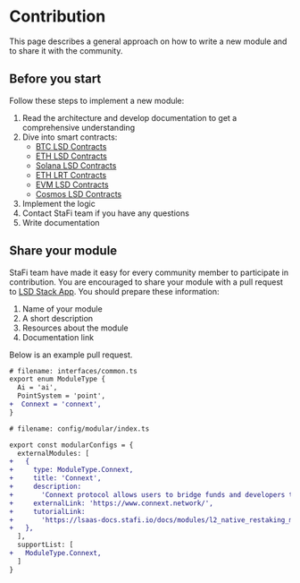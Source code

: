 # Contribution

This page describes a general approach on how to write a new module and to share it with the community.

## Before you start

Follow these steps to implement a new module:
1. Read the architecture and develop documentation to get a comprehensive understanding
1. Dive into smart contracts:
    - [BTC LSD Contracts](https://github.com/stafiprotocol/babylon-lsd-contracts)
    - [ETH LSD Contracts](https://github.com/stafiprotocol/eth-lsd-contracts)
    - [Solana LSD Contracts](https://github.com/stafiprotocol/solana-lsd-contracts)
    - [ETH LRT Contracts](https://github.com/stafiprotocol/lrd-contracts)
    - [EVM LSD Contracts](https://github.com/stafiprotocol/evm-lsd-contracts)
    - [Cosmos LSD Contracts](https://github.com/stafiprotocol/neutron-lsd-contracts)
1. Implement the logic
1. Contact StaFi team if you have any questions 
1. Write documentation 

## Share your module


StaFi team have made it easy for every community member to participate in contribution. You are encouraged to share your module with a pull request to [LSD Stack App](https://github.com/stafiprotocol/lsd-stack-app). You should prepare these information:
1. Name of your module
1. A short description 
1. Resources about the module 
1. Documentation link

Below is an example pull request. 

```diff
# filename: interfaces/common.ts
export enum ModuleType {
  Ai = 'ai',
  PointSystem = 'point',
+  Connext = 'connext',
}
```

```diff
# filename: config/modular/index.ts

export const modularConfigs = {
  externalModules: [
+   {
+     type: ModuleType.Connext,
+     title: 'Connext',
+     description:
+       'Connext protocol allows users to bridge funds and developers to build asynchronous Solidity for the first time!',
+     externalLink: 'https://www.connext.network/',
+     tutorialLink:
+       'https://lsaas-docs.stafi.io/docs/modules/l2_native_restaking_module.html',
+   },
  ],
  supportList: [
+   ModuleType.Connext,
  ]
}
```
